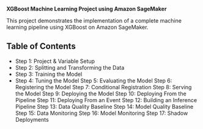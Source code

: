 **XGBoost Machine Learning Project using Amazon SageMaker**


This project demonstrates the implementation of a complete machine learning pipeline using XGBoost on Amazon SageMaker.

## Table of Contents

- Step 1: Project & Variable Setup
- Step 2: Splitting and Transforming the Data
- Step 3: Training the Model
- Step 4: Tuning the Model
Step 5: Evaluating the Model
Step 6: Registering the Model
Step 7: Conditional Registration
Step 8: Serving the Model
Step 9: Deploying the Model
Step 10: Deploying From the Pipeline
Step 11: Deploying From an Event
Step 12: Building an Inference Pipeline
Step 13: Data Quality Baseline
Step 14: Model Quality Baseline
Step 15: Data Monitoring
Step 16: Model Monitoring
Step 17: Shadow Deployments


